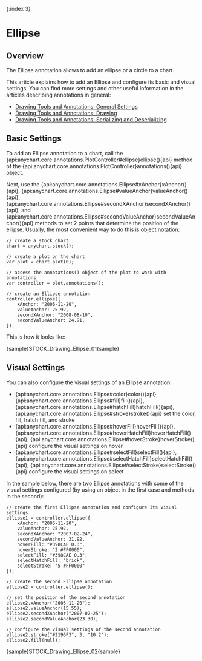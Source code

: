 {:index 3}
# Ellipse

## Overview

The Ellipse annotation allows to add an ellipse or a circle to a chart.

This article explains how to add an Ellipse and configure its basic and visual settings. You can find more settings and other useful information in the articles describing annotations in general:

* [Drawing Tools and Annotations: General Settings](General_Settings)
* [Drawing Tools and Annotations: Drawing](Drawing)
* [Drawing Tools and Annotations: Serializing and Deserializing](Serializing_Deserializing)

## Basic Settings

To add an Ellipse annotation to a chart, call the {api:anychart.core.annotations.PlotController#ellipse}ellipse(){api} method of the {api:anychart.core.annotations.PlotController}annotations(){api} object.

Next, use the {api:anychart.core.annotations.Ellipse#xAnchor}xAnchor(){api}, {api:anychart.core.annotations.Ellipse#valueAnchor}valueAnchor(){api}, {api:anychart.core.annotations.Ellipse#secondXAnchor}secondXAnchor(){api}, and {api:anychart.core.annotations.Ellipse#secondValueAnchor}secondValueAnchor(){api} methods to set 2 points that determine the position of the ellipse. Usually, the most convenient way to do this is object notation:

```
// create a stock chart
chart = anychart.stock();

// create a plot on the chart
var plot = chart.plot(0);

// access the annotations() object of the plot to work with annotations
var controller = plot.annotations();

// create an Ellipse annotation
controller.ellipse({
    xAnchor: "2006-11-20",
    valueAnchor: 25.92,
    secondXAnchor: "2008-08-10",
    secondValueAnchor: 24.91,
});
```

This is how it looks like:

{sample}STOCK\_Drawing\_Ellipse\_01{sample}

## Visual Settings

You can also configure the visual settings of an Ellipse annotation:

* {api:anychart.core.annotations.Ellipse#color}color(){api}, {api:anychart.core.annotations.Ellipse#fill}fill(){api}, {api:anychart.core.annotations.Ellipse#hatchFill}hatchFill(){api}, {api:anychart.core.annotations.Ellipse#stroke}stroke(){api} set the color, fill, hatch fill, and stroke
* {api:anychart.core.annotations.Ellipse#hoverFill}hoverFill(){api}, {api:anychart.core.annotations.Ellipse#hoverHatchFill}hoverHatchFill(){api}, {api:anychart.core.annotations.Ellipse#hoverStroke}hoverStroke(){api} configure the visual settings on hover
* {api:anychart.core.annotations.Ellipse#selectFill}selectFill(){api}, {api:anychart.core.annotations.Ellipse#selectHatchFill}selectHatchFill(){api}, {api:anychart.core.annotations.Ellipse#selectStroke}selectStroke(){api} configure the visual settings on select

In the sample below, there are two Ellipse annotations with some of the visual settings configured (by using an object in the first case and methods in the second):

```
// create the first Ellipse annotation and configure its visual settings
ellipse1 = controller.ellipse({
    xAnchor: "2006-11-20",
    valueAnchor: 25.92,
    secondXAnchor: "2007-02-24",
    secondValueAnchor: 31.92,
    hoverFill: "#398CAE 0.3",
    hoverStroke: "2 #FF0000",
    selectFill: "#398CAE 0.3",
    selectHatchFill: "brick",
    selectStroke: "5 #FF0000"
});

// create the second Ellipse annotation
ellipse2 = controller.ellipse();

// set the position of the second annotation
ellipse2.xAnchor("2005-11-20");
ellipse2.valueAnchor(15.55);
ellipse2.secondXAnchor("2007-02-25");
ellipse2.secondValueAnchor(23.30);
 
// configure the visual settings of the second annotation
ellipse2.stroke("#2196F3", 3, "10 2");
ellipse2.fill(null);
```

{sample}STOCK\_Drawing\_Ellipse\_02{sample}